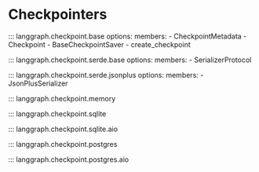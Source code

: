 # Checkpointers

::: langgraph.checkpoint.base
    options:
      members:
        - CheckpointMetadata
        - Checkpoint
        - BaseCheckpointSaver
        - create_checkpoint

::: langgraph.checkpoint.serde.base
    options:
      members:
        - SerializerProtocol

::: langgraph.checkpoint.serde.jsonplus
    options:
      members:
        - JsonPlusSerializer

::: langgraph.checkpoint.memory

::: langgraph.checkpoint.sqlite

::: langgraph.checkpoint.sqlite.aio

::: langgraph.checkpoint.postgres

::: langgraph.checkpoint.postgres.aio